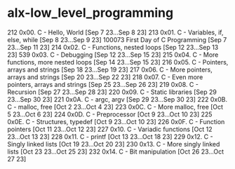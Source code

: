 # alx-low_level_programming

212 0x00. C - Hello, World [Sep 7 23...Sep 8 23] 
213 0x01. C - Variables, if, else, while [Sep 8 23...Sep 9 23] 
100073 First Day of C Programming [Sep 7 23...Sep 11 23] 
214 0x02. C - Functions, nested loops [Sep 12 23...Sep 13 23] 
539 0x03. C - Debugging [Sep 12 23...Sep 15 23] 
215 0x04. C - More functions, more nested loops [Sep 14 23...Sep 15 23] 
216 0x05. C - Pointers, arrays and strings [Sep 18 23...Sep 19 23] 
217 0x06. C - More pointers, arrays and strings [Sep 20 23...Sep 22 23] 
218 0x07. C - Even more pointers, arrays and strings [Sep 25 23...Sep 26 23] 
219 0x08. C - Recursion [Sep 27 23...Sep 28 23] 
220 0x09. C - Static libraries [Sep 29 23...Sep 30 23] 
221 0x0A. C - argc, argv [Sep 29 23...Sep 30 23] 
222 0x0B. C - malloc, free [Oct 2 23...Oct 4 23] 
223 0x0C. C - More malloc, free [Oct 5 23...Oct 6 23] 
224 0x0D. C - Preprocessor [Oct 9 23...Oct 10 23] 
225 0x0E. C - Structures, typedef [Oct 9 23...Oct 10 23] 
226 0x0F. C - Function pointers [Oct 11 23...Oct 12 23] 
227 0x10. C - Variadic functions [Oct 12 23...Oct 13 23]
228 0x11. C - printf [Oct 13 23...Oct 18 23] 
229 0x12. C - Singly linked lists [Oct 19 23...Oct 20 23] 
230 0x13. C - More singly linked lists [Oct 23 23...Oct 25 23]
232 0x14. C - Bit manipulation [Oct 26 23...Oct 27 23] 

